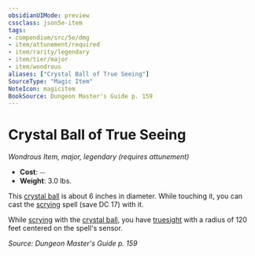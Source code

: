 ```yaml
---
obsidianUIMode: preview
cssclass: json5e-item
tags:
- compendium/src/5e/dmg
- item/attunement/required
- item/rarity/legendary
- item/tier/major
- item/wondrous
aliases: ["Crystal Ball of True Seeing"]
SourceType: "Magic Item"
NoteIcon: magicitem
BookSource: Dungeon Master's Guide p. 159
---
```

# Crystal Ball of True Seeing
*Wondrous Item, major, legendary (requires attunement)*  

- **Cost**: ⏤
- **Weight**: 3.0 lbs.

This [crystal ball](/3-Mechanics/CLI/items/crystal-ball.md) is about 6 inches in diameter. While touching it, you can cast the [scrying](/3-Mechanics/CLI/spells/scrying.md) spell (save DC 17) with it.

While [scrying](/3-Mechanics/CLI/spells/scrying.md) with the [crystal ball](/3-Mechanics/CLI/items/crystal-ball.md), you have [truesight](/3-Mechanics/CLI/rules/senses.md#truesight) with a radius of 120 feet centered on the spell's sensor.

*Source: Dungeon Master's Guide p. 159*